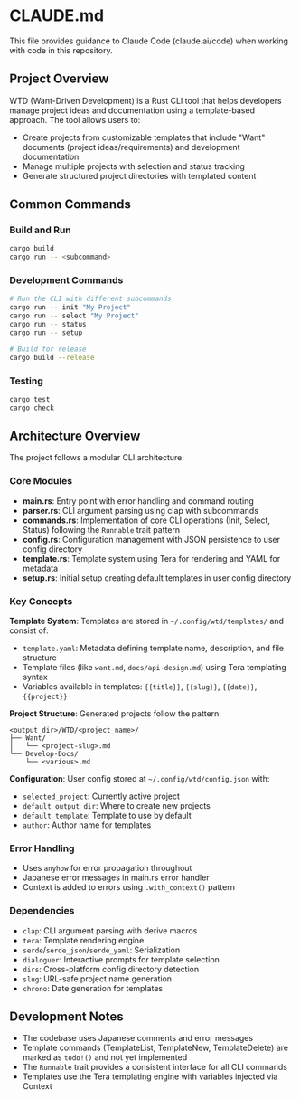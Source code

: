# CLAUDE.md

This file provides guidance to Claude Code (claude.ai/code) when working with code in this repository.

## Project Overview

WTD (Want-Driven Development) is a Rust CLI tool that helps developers manage project ideas and documentation using a template-based approach. The tool allows users to:

- Create projects from customizable templates that include "Want" documents (project ideas/requirements) and development documentation
- Manage multiple projects with selection and status tracking
- Generate structured project directories with templated content

## Common Commands

### Build and Run
```bash
cargo build
cargo run -- <subcommand>
```

### Development Commands
```bash
# Run the CLI with different subcommands
cargo run -- init "My Project"
cargo run -- select "My Project"
cargo run -- status
cargo run -- setup

# Build for release
cargo build --release
```

### Testing
```bash
cargo test
cargo check
```

## Architecture Overview

The project follows a modular CLI architecture:

### Core Modules
- **main.rs**: Entry point with error handling and command routing
- **parser.rs**: CLI argument parsing using clap with subcommands
- **commands.rs**: Implementation of core CLI operations (Init, Select, Status) following the `Runnable` trait pattern
- **config.rs**: Configuration management with JSON persistence to user config directory
- **template.rs**: Template system using Tera for rendering and YAML for metadata
- **setup.rs**: Initial setup creating default templates in user config directory

### Key Concepts

**Template System**: Templates are stored in `~/.config/wtd/templates/` and consist of:
- `template.yaml`: Metadata defining template name, description, and file structure
- Template files (like `want.md`, `docs/api-design.md`) using Tera templating syntax
- Variables available in templates: `{{title}}`, `{{slug}}`, `{{date}}`, `{{project}}`

**Project Structure**: Generated projects follow the pattern:
```
<output_dir>/WTD/<project_name>/
├── Want/
│   └── <project-slug>.md
└── Develop-Docs/
    └── <various>.md
```

**Configuration**: User config stored at `~/.config/wtd/config.json` with:
- `selected_project`: Currently active project
- `default_output_dir`: Where to create new projects
- `default_template`: Template to use by default
- `author`: Author name for templates

### Error Handling
- Uses `anyhow` for error propagation throughout
- Japanese error messages in main.rs error handler
- Context is added to errors using `.with_context()` pattern

### Dependencies
- `clap`: CLI argument parsing with derive macros
- `tera`: Template rendering engine
- `serde`/`serde_json`/`serde_yaml`: Serialization
- `dialoguer`: Interactive prompts for template selection
- `dirs`: Cross-platform config directory detection
- `slug`: URL-safe project name generation
- `chrono`: Date generation for templates

## Development Notes

- The codebase uses Japanese comments and error messages
- Template commands (TemplateList, TemplateNew, TemplateDelete) are marked as `todo!()` and not yet implemented
- The `Runnable` trait provides a consistent interface for all CLI commands
- Templates use the Tera templating engine with variables injected via Context